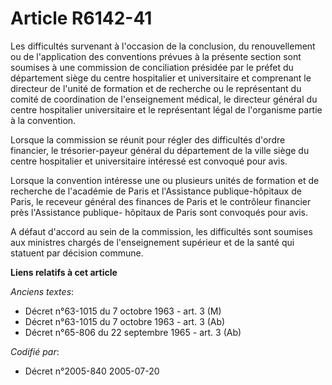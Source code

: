 # Article R6142-41

Les difficultés survenant à l'occasion de la conclusion, du renouvellement ou de l'application des conventions prévues à la
présente section sont soumises à une commission de conciliation présidée par le préfet du département siège du centre
hospitalier et universitaire et comprenant le directeur de l'unité de formation et de recherche ou le représentant du comité
de coordination de l'enseignement médical, le directeur général du centre hospitalier universitaire et le représentant légal
de l'organisme partie à la convention.

Lorsque la commission se réunit pour régler des difficultés d'ordre financier, le trésorier-payeur général du département de
la ville siège du centre hospitalier et universitaire intéressé est convoqué pour avis.

Lorsque la convention intéresse une ou plusieurs unités de formation et de recherche de l'académie de Paris et l'Assistance
publique-hôpitaux de Paris, le receveur général des finances de Paris et le contrôleur financier près l'Assistance publique-
hôpitaux de Paris sont convoqués pour avis.

A défaut d'accord au sein de la commission, les difficultés sont soumises aux ministres chargés de l'enseignement supérieur
et de la santé qui statuent par décision commune.

**Liens relatifs à cet article**

_Anciens textes_:

  - Décret n°63-1015 du 7 octobre 1963 - art. 3 (M)
  - Décret n°63-1015 du 7 octobre 1963 - art. 3 (Ab)
  - Décret n°65-806 du 22 septembre 1965 - art. 3 (Ab)

_Codifié par_:

  - Décret n°2005-840 2005-07-20
